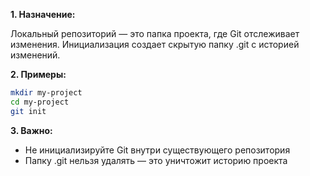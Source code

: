 **1. Назначение:**  

Локальный репозиторий — это папка проекта, где Git отслеживает изменения. Инициализация создает скрытую папку .git с историей изменений.

**2. Примеры:**
```bash
mkdir my-project
cd my-project
git init
```

**3. Важно:**

- Не инициализируйте Git внутри существующего репозитория
- Папку .git нельзя удалять — это уничтожит историю проекта